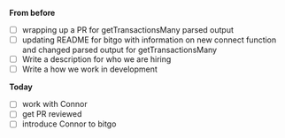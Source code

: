 **From before**
- [ ] wrapping up a PR for getTransactionsMany parsed output
- [ ] updating README for bitgo with information on new connect function and changed parsed output for getTransactionsMany
- [ ] Write a description for who we are hiring
- [ ] Write a how we work in development

**Today**
- [ ] work with Connor
- [ ] get PR reviewed
- [ ] introduce Connor to bitgo
